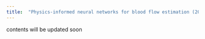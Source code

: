 ```yaml
---
title:  "Physics-informed neural networks for blood flow estimation (2022.06 - 2023.06)"
---
```


contents will be updated soon